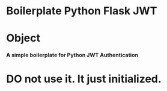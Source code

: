# Boilerplate Python Flask JWT

# Object
#### A simple boilerplate for Python JWT Authentication

# DO not use it. It just initialized.